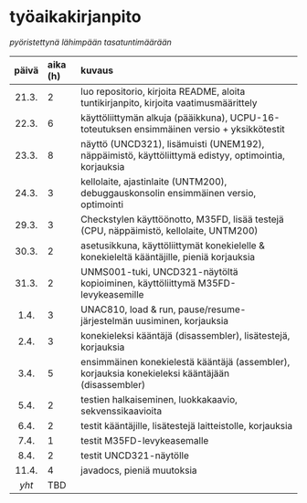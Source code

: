 # työaikakirjanpito

_pyöristettynä lähimpään tasatuntimäärään_

| päivä | aika (h)   | kuvaus |
| :----:|:-----------| :-----|
| 21.3. | 2          | luo repositorio, kirjoita README, aloita tuntikirjanpito, kirjoita vaatimusmäärittely |
| 22.3. | 6          | käyttöliittymän alkuja (pääikkuna), UCPU-16-toteutuksen ensimmäinen versio + yksikkötestit |
| 23.3. | 8          | näyttö (UNCD321), lisämuisti (UNEM192), näppäimistö, käyttöliittymä edistyy, optimointia, korjauksia |
| 24.3. | 3          | kellolaite, ajastinlaite (UNTM200), debuggauskonsolin ensimmäinen versio, optimointi |
| 29.3. | 3          | Checkstylen käyttöönotto, M35FD, lisää testejä (CPU, näppäimistö, kellolaite, UNTM200) |
| 30.3. | 2          | asetusikkuna, käyttöliittymät konekielelle & konekieleltä kääntäjille, pieniä korjauksia |
| 31.3. | 2          | UNMS001-tuki, UNCD321-näytöltä kopioiminen, käyttöliittymä M35FD-levykeasemille |
| 1.4.  | 3          | UNAC810, load & run, pause/resume-järjestelmän uusiminen, korjauksia |
| 2.4.  | 3          | konekieleksi kääntäjä (disassembler), lisätestejä, korjauksia |
| 3.4.  | 5          | ensimmäinen konekielestä kääntäjä (assembler), korjauksia konekieleksi kääntäjään (disassembler) |
| 5.4.  | 2          | testien halkaiseminen, luokkakaavio, sekvenssikaavioita |
| 6.4.  | 2          | testit kääntäjille, lisätestejä laitteistolle, korjauksia |
| 7.4.  | 1          | testit M35FD-levykeasemalle |
| 8.4.  | 2          | testit UNCD321-näytölle |
| 11.4. | 4          | javadocs, pieniä muutoksia |
| _yht_ | TBD        |  |
